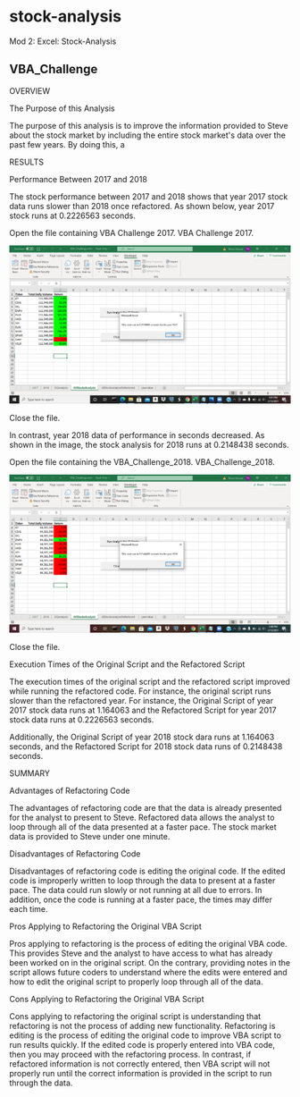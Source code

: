 # stock-analysis
Mod 2: Excel: Stock-Analysis 
## VBA_Challenge

OVERVIEW 

The Purpose of this Analysis 
	
The purpose of this analysis is to improve the information provided to Steve about the stock market by including the entire stock market's data over the past few years. By doing this, a  

RESULTS  

Performance Between 2017 and 2018
	
The stock performance between 2017 and 2018 shows that year 2017 stock data runs slower than 2018 once refactored. As shown below, year 2017 stock runs at 0.2226563 seconds. 

Open the file containing VBA Challenge 2017.
VBA Challenge 2017.

![](VBA_Challenge_2017.png)

Close the file.

In contrast, year 2018 data of performance in seconds decreased. As shown in the image, the stock analysis for 2018 runs at 0.2148438 seconds. 

Open the file containing the VBA_Challenge_2018.
VBA_Challenge_2018.

![VBA_Challenge_2018](./VBA_Challenge_2018.png)

Close the file. 
 
 Execution Times of the Original Script and the Refactored Script 

The execution times of the original script and the refactored script improved while running the refactored code. For instance, the original script runs slower than the refactored year. For instance, the Original Script of year 2017 stock data runs at 1.164063 and the Refactored Script for year 2017 stock data runs at 0.2226563 seconds.



Additionally, the Original Script of year 2018 stock dara runs at 1.164063 seconds, and the Refactored Script for 2018 stock data runs of 0.2148438 seconds.


SUMMARY  

Advantages of Refactoring Code 
	
The advantages of refactoring code are that the data is already presented for the analyst to present to Steve. Refactored data allows the analyst to loop through all of the data presented at a faster pace. The stock market data is provided to Steve under one minute.  

Disadvantages of Refactoring Code 

Disadvantages of refactoring code is editing the original code. If the edited code is improperly written to loop through the data to present at a faster pace. The data could run slowly or not running at all due to errors. In addition, once the code is running at a faster pace, the times may differ each time.    

Pros Applying to Refactoring the Original VBA Script 

Pros applying to refactoring is the process of editing the original VBA code. This provides Steve and the analyst to have access to what has already been worked on in the original script. On the contrary, providing notes in the script allows future coders to understand where the edits were entered and how to edit the original script to properly loop through all of the data. 

Cons Applying to Refactoring the Original VBA Script 

Cons applying to refactoring the original script is understanding that refactoring is not the process of adding new functionality. Refactoring is editing is the process of editing the original code to improve VBA script to run results quickly. If the edited code is properly entered into VBA code, then you may proceed with the refactoring process. In contrast, if refactored information is not correctly entered, then VBA script will not properly run until the correct information is provided in the script to run through the data. 
